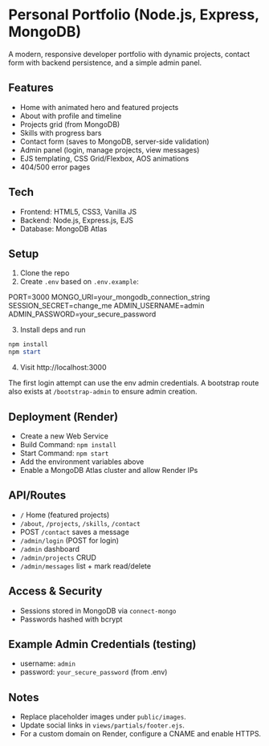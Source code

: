 # Personal Portfolio (Node.js, Express, MongoDB)

A modern, responsive developer portfolio with dynamic projects, contact form with backend persistence, and a simple admin panel.

## Features
- Home with animated hero and featured projects
- About with profile and timeline
- Projects grid (from MongoDB)
- Skills with progress bars
- Contact form (saves to MongoDB, server-side validation)
- Admin panel (login, manage projects, view messages)
- EJS templating, CSS Grid/Flexbox, AOS animations
- 404/500 error pages

## Tech
- Frontend: HTML5, CSS3, Vanilla JS
- Backend: Node.js, Express.js, EJS
- Database: MongoDB Atlas

## Setup
1. Clone the repo
2. Create `.env` based on `.env.example`:

PORT=3000
MONGO_URI=your_mongodb_connection_string
SESSION_SECRET=change_me
ADMIN_USERNAME=admin
ADMIN_PASSWORD=your_secure_password

3. Install deps and run

```powershell
npm install
npm start
```

4. Visit http://localhost:3000

The first login attempt can use the env admin credentials. A bootstrap route also exists at `/bootstrap-admin` to ensure admin creation.

## Deployment (Render)
- Create a new Web Service
- Build Command: `npm install`
- Start Command: `npm start`
- Add the environment variables above
- Enable a MongoDB Atlas cluster and allow Render IPs

## API/Routes
- `/` Home (featured projects)
- `/about`, `/projects`, `/skills`, `/contact`
- POST `/contact` saves a message
- `/admin/login` (POST for login)
- `/admin` dashboard
- `/admin/projects` CRUD
- `/admin/messages` list + mark read/delete

## Access & Security
- Sessions stored in MongoDB via `connect-mongo`
- Passwords hashed with bcrypt

## Example Admin Credentials (testing)
- username: `admin`
- password: `your_secure_password` (from .env)

## Notes
- Replace placeholder images under `public/images`.
- Update social links in `views/partials/footer.ejs`.
- For a custom domain on Render, configure a CNAME and enable HTTPS.
